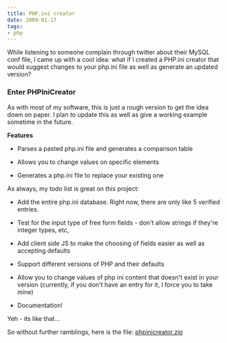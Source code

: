 ```yaml
---
title: PHP.ini creator
date: 2009-01-17
tags:
- php
---
```

While listening to someone complain through twitter about their MySQL conf file, I came up with a cool idea: what if I created a PHP.ini creator that would suggest changes to your php.ini file as well as generate an updated version?

<!--more-->

### Enter PHPIniCreator

As with most of my software, this is just a rough version to get the idea down on paper.  I plan to update this as well as give a working example sometime in the future.

**Features**

  * Parses a pasted php.ini file and generates a comparison table

  * Allows you to change values on specific elements

  * Generates a php.ini file to replace your existing one

As always, my todo list is great on this project:

  * Add the entire php.ini database.  Right now, there are only like 5 verified entries.

  * Test for the input type of free form fields - don't allow strings if they're integer types, etc,

  * Add client side JS to make the choosing of fields easier as well as accepting defaults

  * Support different versions of PHP and their defaults

  * Allow you to change values of php ini content that doesn't exist in your version (currently, if you don't have an entry for it, I force you to take mine)

  * Documentation!

Yeh - its like that...

So without further ramblings, here is the file:
[phpinicreator.zip](/blog/wp-content/uploads/2009/01/phpinicreator.zip)
